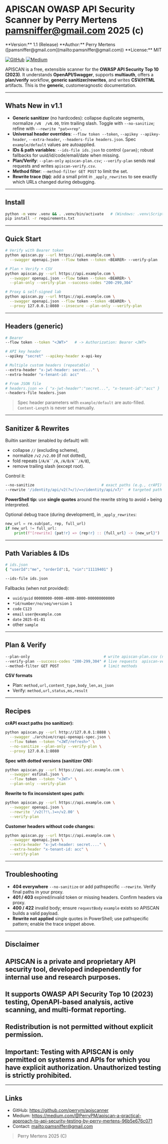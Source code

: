 # APISCAN  OWASP API Security Scanner by Perry Mertens pamsniffer@gmail.com 2025 (c)
<meta content="VvYq2k5BFp5dpIL6JpQhoe90sWEXZTEBbaynlEKCWRE" name="google-site-verification">
**Version:** 1.1 (Release)  
**Author:** Perry Mertens ([pamsniffer@gmail.com](mailto:pamsniffer@gmail.com))  
**License:** MIT

[![GitHub](https://img.shields.io/badge/GitHub-perrym%2Fapiscanner-0ea5e9?logo=github)](https://github.com/perrym/apiscanner)
[![Medium](https://img.shields.io/badge/Medium-Article-black?logo=medium)](https://medium.com/@PerryPM/apiscan-a-practical-approach-to-api-security-testing-by-perry-mertens-96b5e676c071)

APISCAN is a free, extensible scanner for the **OWASP API Security Top 10 (2023)**. It understands **OpenAPI/Swagger**, supports **multiauth**, offers a **plan/verify** workflow, **generic sanitizer/rewrites**, and writes **CSV/HTML** artifacts. This is the **generic**, customeragnostic documentation.

---

## Whats New in v1.1
- **Generic sanitizer** (no hardcodes): collapse duplicate segments, normalize `/vN  /vN.00`, trim trailing slash. Toggle with `--no-sanitize`; refine with `--rewrite "pat=>rep"`.
- **Universal header overrides**: `--flow token --token`, `--apikey --apikey-header`, `--extra-header`, `--headers-file headers.json`. Spec `example/default` values are autoapplied.
- **IDs & path variables**: `--ids-file ids.json` to control `{param}`; robust fallbacks for uuid/id/code/email/date when missing.
- **Plan/Verify**: `--plan-only`  `apiscan-plan.csv`; `--verify-plan`  sends real requests and writes `apiscan-verify.csv`.
- **Method filter**: `--method-filter GET POST` to limit the set.
- **Rewrite trace (tip)**: add a small print in `_apply_rewrites` to see exactly which URLs changed during debugging.

---

##  Install
```bash
python -m venv .venv && . .venv/bin/activate   # (Windows: .venv\Scripts\activate)
pip install -r requirements.txt
```

---

##  Quick Start
```bash
# Verify with Bearer token
python apiscan.py --url https://api.example.com \
  --swagger openapi.json --flow token --token <BEARER> --verify-plan

# Plan + Verify + CSV
python apiscan.py --url https://api.example.com \
  --swagger openapi.json --flow token --token <BEARER> \
  --plan-only --verify-plan --success-codes "200-299,304"

# Proxy & self-signed lab
python apiscan.py --url https://api.example.com \
  --swagger openapi.json --flow token --token <BEARER> \
  --proxy 127.0.0.1:8080 --insecure --plan-only --verify-plan
```

---

##  Headers (generic)
```bash
# Bearer
--flow token --token "<JWT>"   # -> Authorization: Bearer <JWT>

# API key header
--apikey "secret" --apikey-header x-api-key

# Multiple custom headers (repeatable)
--extra-header "x-jwt-header: secret..." \
--extra-header "x-tenant-id: acc"

# From JSON file
# headers.json => { "x-jwt-header":"secret...", "x-tenant-id":"acc" }
--headers-file headers.json
```
> Spec header parameters with `example/default` are auto-filled. `Content-Length` is never set manually.

---

##  Sanitizer & Rewrites
Builtin sanitizer (enabled by default) will:
- collapse `//` (excluding scheme),
- normalize `/v2`  `/v2.00` (if not dotted),
- fold repeats (`/A/A``/A`, `/A/B/A``/A/B`),
- remove trailing slash (except root).

Control it:
```bash
--no-sanitize                              # exact paths (e.g., crAPI)
--rewrite '/identity/api/v2(?=/)/=>/identity/api/v7/'  # targeted path change
```
**PowerShell tip:** use **single quotes** around the rewrite string to avoid `>` being interpreted.

Optional debug trace (during development), in `_apply_rewrites`:
```python
new_url = re.sub(pat, rep, full_url)
if new_url != full_url:
    print(f"[rewrite] {pat!r} => {rep!r} :: {full_url} -> {new_url}")
```

---

##  Path Variables & IDs
```bash
# ids.json
{ "userId":"me", "orderId":1, "vin":"11119401" }

--ids-file ids.json
```
Fallbacks (when not provided):
- `uuid/guid`  `00000000-0000-4000-8000-000000000000`
- `*id/number/no/seq/version`  `1`
- `code`  `C123`
- `email`  `user@example.com`
- `date`  `2025-01-01`
- other  `sample`

---

##  Plan & Verify
```bash
--plan-only                                 # write apiscan-plan.csv (no requests)
--verify-plan --success-codes "200-299,304" # live requests  apiscan-verify.csv
--method-filter GET POST                    # limit methods
```
**CSV formats**
- Plan: `method,url,content_type,body_len,as_json`
- Verify: `method,url,status,ms,result`

---

##  Recipes
**crAPI exact paths (no sanitizer):**
```bash
python apiscan.py --url http://127.0.0.1:8888 \
  --swagger ./archive/crapi-openapi-spec.json \
  --flow token --token "<JWT/refresh>" \
  --no-sanitize --plan-only --verify-plan \
  --proxy 127.0.0.1:8080
```

**Spec with dotted versions (sanitizer ON):**
```bash
python apiscan.py --url https://api.acc.example.com \
  --swagger esfinal.json \
  --flow token --token "<JWT>" \
  --plan-only --verify-plan
```

**Rewrite to fix inconsistent spec path:**
```bash
python apiscan.py --url https://api.example.com \
  --swagger openapi.json \
  --rewrite '/v2(?!\.)=>/v2.00' \
  --verify-plan
```

**Customer headers without code changes:**
```bash
python apiscan.py --url https://api.example.com \
  --swagger openapi.json \
  --extra-header "x-jwt-header: secret...." \
  --extra-header "x-tenant-id: acc" \
  --verify-plan
```

---

##  Troubleshooting
- **404 everywhere**  `--no-sanitize` or add pathspecific `--rewrite`. Verify final paths in your proxy.
- **401 / 403**  expired/invalid token or missing headers. Confirm headers via proxy.
- **400 / 422**  invalid body; ensure `requestBody` `example` exists so APISCAN builds a valid payload.
- **Rewrite not applied**  single quotes in PowerShell; use pathspecific pattern; enable the trace snippet above.

---
## Disclaimer

## APISCAN is a private and proprietary API security tool, developed independently for internal use and research purposes.
## It supports OWASP API Security Top 10 (2023) testing, OpenAPI-based analysis, active scanning, and multi-format reporting.
## Redistribution is not permitted without explicit permission.

## Important: Testing with APISCAN is only permitted on systems and APIs for which you have explicit authorization. Unauthorized testing is strictly prohibited.

---

##  Links
- GitHub: <https://github.com/perrym/apiscanner>  
- Medium: <https://medium.com/@PerryPM/apiscan-a-practical-approach-to-api-security-testing-by-perry-mertens-96b5e676c071>  
- Contact: <mailto:pamsniffer@gmail.com>

>Perry Mertens 2025 (C)